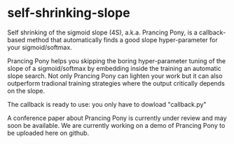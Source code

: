 # self-shrinking-slope
Self shrinking of the sigmoid slope (4S), a.k.a. Prancing Pony, is a callback-based method that automatically finds a good slope hyper-parameter for your sigmoid/softmax.

Prancing Pony helps you skipping the boring hyper-parameter tuning of the slope of a sigmoid/softmax by embedding inside the training an automatic slope search. Not only Prancing Pony can lighten your work but it can also outperform tradional training strategies where the output critically depends on the slope.

The callback is ready to use: you only have to dowload "callback.py"

A conference paper about Prancing Pony is currently under review and may soon be available.
We are currently working on a demo of Prancing Pony to be uploaded here on github.
